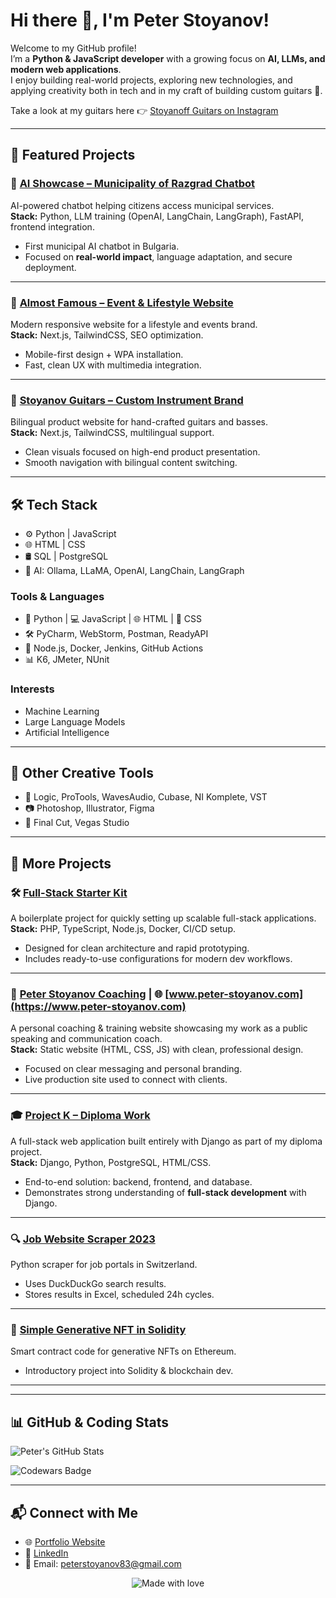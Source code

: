 # Hi there 👋, I'm Peter Stoyanov!  

Welcome to my GitHub profile!  
I’m a **Python & JavaScript developer** with a growing focus on **AI, LLMs, and modern web applications**.  
I enjoy building real-world projects, exploring new technologies, and applying creativity both in tech and in my craft of building custom guitars 🎸.  

Take a look at my guitars here 👉 [Stoyanoff Guitars on Instagram](https://www.instagram.com/stoyanoffguitars/)  

---

## 🚀 Featured Projects  

### 🤖 [AI Showcase – Municipality of Razgrad Chatbot](https://municipality-razgrad.craftgenie.ai/)  
AI-powered chatbot helping citizens access municipal services.  
**Stack:** Python, LLM training (OpenAI, LangChain, LangGraph), FastAPI, frontend integration.  
- First municipal AI chatbot in Bulgaria.  
- Focused on **real-world impact**, language adaptation, and secure deployment.  

---

### 🎉 [Almost Famous – Event & Lifestyle Website](https://www.almostfamous.bg/)  
Modern responsive website for a lifestyle and events brand.  
**Stack:** Next.js, TailwindCSS, SEO optimization.  
- Mobile-first design + WPA installation.  
- Fast, clean UX with multimedia integration.  

---

### 🎸 [Stoyanov Guitars – Custom Instrument Brand](https://www.stoyanov-guitars.bg/)  
Bilingual product website for hand-crafted guitars and basses.  
**Stack:** Next.js, TailwindCSS, multilingual support.  
- Clean visuals focused on high-end product presentation.  
- Smooth navigation with bilingual content switching.  

---

## 🛠️ Tech Stack  

- ⚙️ Python | JavaScript  
- 🌐 HTML | CSS  
- 🛢️ SQL | PostgreSQL  
- 🤖 AI: Ollama, LLaMA, OpenAI, LangChain, LangGraph  

### Tools & Languages  
- 🐍 Python | 💻 JavaScript | 🌐 HTML | 🎨 CSS  
- 🛠️ PyCharm, WebStorm, Postman, ReadyAPI  
- 🔧 Node.js, Docker, Jenkins, GitHub Actions  
- 📊 K6, JMeter, NUnit  

### Interests  
- Machine Learning  
- Large Language Models  
- Artificial Intelligence  

---

## 🎯 Other Creative Tools  
- 🎵 Logic, ProTools, WavesAudio, Cubase, NI Komplete, VST  
- 📷 Photoshop, Illustrator, Figma  
- 🎥 Final Cut, Vegas Studio  

---

## 📂 More Projects  

### 🛠️ [Full-Stack Starter Kit](https://github.com/PeterStoyanov83/full-stack-starter-kit)  
A boilerplate project for quickly setting up scalable full-stack applications.  
**Stack:**  PHP, TypeScript, Node.js, Docker, CI/CD setup.  
- Designed for clean architecture and rapid prototyping.  
- Includes ready-to-use configurations for modern dev workflows.  

---

### 🎤 [Peter Stoyanov Coaching](https://github.com/PeterStoyanov83/peter-stoyanov-coaching) | 🌐 [www.peter-stoyanov.com](https://www.peter-stoyanov.com)  
A personal coaching & training website showcasing my work as a public speaking and communication coach.  
**Stack:** Static website (HTML, CSS, JS) with clean, professional design.  
- Focused on clear messaging and personal branding.  
- Live production site used to connect with clients.  

---

### 🎓 [Project K – Diploma Work](https://github.com/PeterStoyanov83/Django_Project_K_Web_Exam)  
A full-stack web application built entirely with Django as part of my diploma project.  
**Stack:** Django, Python, PostgreSQL, HTML/CSS.  
- End-to-end solution: backend, frontend, and database.  
- Demonstrates strong understanding of **full-stack development** with Django.  

---

### 🔍 [Job Website Scraper 2023](https://github.com/PeterStoyanov83/Job_scraper_2023)  
Python scraper for job portals in Switzerland.  
- Uses DuckDuckGo search results.  
- Stores results in Excel, scheduled 24h cycles.  

---

### 🎨 [Simple Generative NFT in Solidity](https://github.com/PeterStoyanov83/Simple_generative_NFT_in_solidity)  
Smart contract code for generative NFTs on Ethereum.  
- Introductory project into Solidity & blockchain dev.  

---

---

## 📊 GitHub & Coding Stats  

![Peter's GitHub Stats](https://github-readme-stats.vercel.app/api?username=PeterStoyanov83&show_icons=true&theme=dark)  

![Codewars Badge](https://www.codewars.com/users/PeterStoyanov83/badges/large)  

---

## 📬 Connect with Me  

- 🌐 [Portfolio Website](https://peterstoyanov83.github.io/portfolio/)  
- 💼 [LinkedIn](https://www.linkedin.com/in/pstoyanov/)  
- 📧 Email: peterstoyanov83@gmail.com  

<p align="center">
  <img src="https://img.shields.io/badge/Made%20with-%E2%9D%A4%EF%B8%8F-blue?style=for-the-badge" alt="Made with love">
</p>
